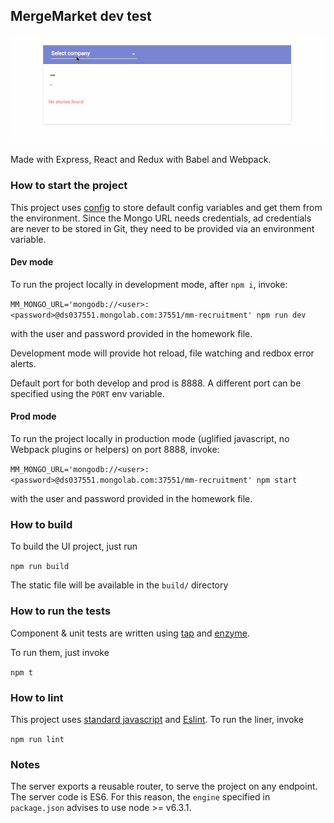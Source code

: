 ## MergeMarket dev test

![Hello](mm.gif)

Made with Express, React and Redux with Babel and Webpack.

### How to start the project

This project uses [config](https://www.npmjs.com/package/config) to store default config variables and get them from the
environment. Since the Mongo URL needs credentials, ad credentials are never to be stored in Git, they need to be
provided via an environment variable.

#### Dev mode 

To run the project locally in development mode, after `npm i`, invoke:

`MM_MONGO_URL='mongodb://<user>:<password>@ds037551.mongolab.com:37551/mm-recruitment' npm run dev`

with the user and password provided in the homework file.

Development mode will provide hot reload, file watching and redbox error alerts.

Default port for both develop and prod is 8888. A different port can be specified using the `PORT` env variable.

#### Prod mode 

To run the project locally in production mode (uglified javascript, no Webpack plugins or helpers) on port 8888, invoke:

`MM_MONGO_URL='mongodb://<user>:<password>@ds037551.mongolab.com:37551/mm-recruitment' npm start`

with the user and password provided in the homework file.

### How to build

To build the UI project, just run

`npm run build`

The static file will be available in the `build/` directory

### How to run the tests

Component & unit tests are written using [tap](http://www.node-tap.org/) and [enzyme](http://airbnb.io/enzyme/).

To run them, just invoke

`npm t`

### How to lint

This project uses [standard javascript](http://standardjs.com/index.html) and [Eslint](http://eslint.org/). To run the
liner, invoke

`npm run lint`

### Notes

The server exports a reusable router, to serve the project on any endpoint. The server code is ES6. For this reason, the
`engine` specified in `package.json` advises to use node >= v6.3.1.
